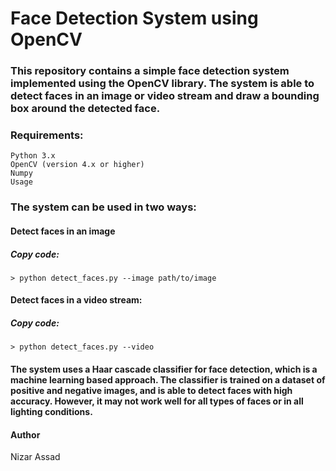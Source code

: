 # Face Detection System using OpenCV



### This repository contains a simple face detection system implemented using the OpenCV library. The system is able to detect faces in an image or video stream and draw a bounding box around the detected face.

### Requirements:
    Python 3.x
    OpenCV (version 4.x or higher)
    Numpy
    Usage

### The system can be used in two ways:

#### Detect faces in an image
##### Copy code:

    > python detect_faces.py --image path/to/image
#### Detect faces in a video stream:
##### Copy code:

    > python detect_faces.py --video

#### The system uses a Haar cascade classifier for face detection, which is a machine learning based approach. The classifier is trained on a dataset of positive and negative images, and is able to detect faces with high accuracy. However, it may not work well for all types of faces or in all lighting conditions.


#### Author
Nizar Assad




